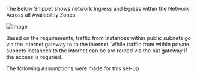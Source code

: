 The Below Snippet shows network Ingress and Egress within the Network Across all Availabiltiy Zones.

![image](https://github.com/user-attachments/assets/352cbe05-5bba-46ac-ab48-7d9a615a6f5f)

Based on the requirements, traffic from instances within public subnets go via the internet gateway to to the internet. While traffic from within private subnets instances to the internet can be are routed via the nat gateway if the access is requried.

The following Assumptions were made for this set-up
